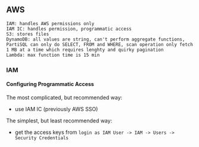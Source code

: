 ## AWS

```
IAM: handles AWS permissions only
IAM IC: handles permission, programmatic access
S3: stores files
DynamoDB: all values are string, can't perform aggregate functions, PartiSQL can only do SELECT, FROM and WHERE, scan operation only fetch 1 MB at a time which requires lenghty and quirky pagination
Lambda: max function time is 15 min
```

### IAM

#### Configuring Programmatic Access

The most complicated, but recommended way:
* use IAM IC (previously AWS SSO)

The simplest, but least recommended way:
* get the access keys from `login as IAM User -> IAM -> Users -> Security Credentials`
